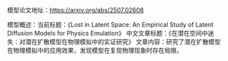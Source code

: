 模型论文地址：https://arxiv.org/abs/2507.02608

模型概述：当前标题：《Lost in Latent Space: An Empirical Study of Latent Diffusion Models for Physics Emulation》
中文文章标题：《在潜在空间中迷失：对潜在扩散模型在物理模拟中的实证研究》
文章内容：研究了潜在扩散模型在物理模拟中的应用效果，发现模型在复现物理现象时存在局限。
